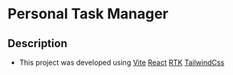# Personal Task Manager

## Description

- This project was developed using [Vite](https://vitejs.dev/) [React](https://reactjs.org/) [RTK](https://redux-toolkit.js.org/) [TailwindCss](https://tailwindcss.com/)
